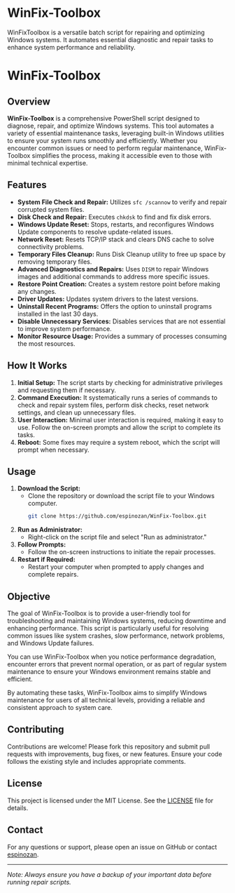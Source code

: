 # WinFix-Toolbox
WinFixToolbox is a versatile batch script for repairing and optimizing Windows systems. It automates essential diagnostic and repair tasks to enhance system performance and reliability.

# WinFix-Toolbox

## Overview

**WinFix-Toolbox** is a comprehensive PowerShell script designed to diagnose, repair, and optimize Windows systems. This tool automates a variety of essential maintenance tasks, leveraging built-in Windows utilities to ensure your system runs smoothly and efficiently. Whether you encounter common issues or need to perform regular maintenance, WinFix-Toolbox simplifies the process, making it accessible even to those with minimal technical expertise.

## Features

- **System File Check and Repair:** Utilizes `sfc /scannow` to verify and repair corrupted system files.
- **Disk Check and Repair:** Executes `chkdsk` to find and fix disk errors.
- **Windows Update Reset:** Stops, restarts, and reconfigures Windows Update components to resolve update-related issues.
- **Network Reset:** Resets TCP/IP stack and clears DNS cache to solve connectivity problems.
- **Temporary Files Cleanup:** Runs Disk Cleanup utility to free up space by removing temporary files.
- **Advanced Diagnostics and Repairs:** Uses `DISM` to repair Windows images and additional commands to address more specific issues.
- **Restore Point Creation:** Creates a system restore point before making any changes.
- **Driver Updates:** Updates system drivers to the latest versions.
- **Uninstall Recent Programs:** Offers the option to uninstall programs installed in the last 30 days.
- **Disable Unnecessary Services:** Disables services that are not essential to improve system performance.
- **Monitor Resource Usage:** Provides a summary of processes consuming the most resources.

## How It Works

1. **Initial Setup:** The script starts by checking for administrative privileges and requesting them if necessary.
2. **Command Execution:** It systematically runs a series of commands to check and repair system files, perform disk checks, reset network settings, and clean up unnecessary files.
3. **User Interaction:** Minimal user interaction is required, making it easy to use. Follow the on-screen prompts and allow the script to complete its tasks.
4. **Reboot:** Some fixes may require a system reboot, which the script will prompt when necessary.

## Usage

1. **Download the Script:**
   - Clone the repository or download the script file to your Windows computer.
     ```sh
     git clone https://github.com/espinozan/WinFix-Toolbox.git
     ```
2. **Run as Administrator:**
   - Right-click on the script file and select "Run as administrator."
3. **Follow Prompts:**
   - Follow the on-screen instructions to initiate the repair processes.
4. **Restart if Required:**
   - Restart your computer when prompted to apply changes and complete repairs.

## Objective

The goal of WinFix-Toolbox is to provide a user-friendly tool for troubleshooting and maintaining Windows systems, reducing downtime and enhancing performance. This script is particularly useful for resolving common issues like system crashes, slow performance, network problems, and Windows Update failures.

You can use WinFix-Toolbox when you notice performance degradation, encounter errors that prevent normal operation, or as part of regular system maintenance to ensure your Windows environment remains stable and efficient.

By automating these tasks, WinFix-Toolbox aims to simplify Windows maintenance for users of all technical levels, providing a reliable and consistent approach to system care.

## Contributing

Contributions are welcome! Please fork this repository and submit pull requests with improvements, bug fixes, or new features. Ensure your code follows the existing style and includes appropriate comments.

## License

This project is licensed under the MIT License. See the [LICENSE](LICENSE) file for details.

## Contact

For any questions or support, please open an issue on GitHub or contact [espinozan](https://github.com/espinozan).

---

*Note: Always ensure you have a backup of your important data before running repair scripts.*
